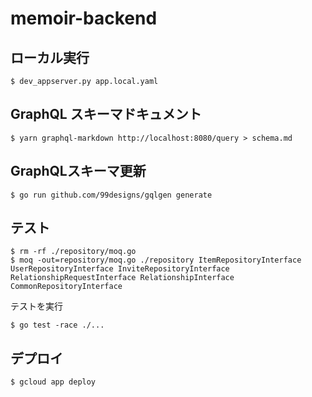 # memoir-backend

## ローカル実行

```
$ dev_appserver.py app.local.yaml
```

## GraphQL スキーマドキュメント

```
$ yarn graphql-markdown http://localhost:8080/query > schema.md
```

## GraphQLスキーマ更新

```
$ go run github.com/99designs/gqlgen generate
```

## テスト

```
$ rm -rf ./repository/moq.go
$ moq -out=repository/moq.go ./repository ItemRepositoryInterface UserRepositoryInterface InviteRepositoryInterface RelationshipRequestInterface RelationshipInterface CommonRepositoryInterface
```

テストを実行
```
$ go test -race ./...
```


## デプロイ

```
$ gcloud app deploy
```
